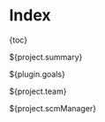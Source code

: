 # Index 

{toc}


${project.summary}


${plugin.goals}


${project.team}


${project.scmManager}




